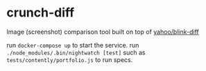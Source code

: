 # crunch-diff
Image (screenshot) comparison tool built on top of [yahoo/blink-diff](https://github.com/yahoo/blink-diff)

run `docker-compose up` to start the service.
run `./node_modules/.bin/nightwatch [test]` such as `tests/contently/portfolio.js` to run specs.
